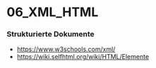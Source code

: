 # 06_XML_HTML

### Strukturierte Dokumente

- https://www.w3schools.com/xml/
- https://wiki.selfhtml.org/wiki/HTML/Elemente

